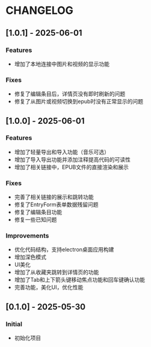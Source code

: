 # CHANGELOG

## [1.0.1] - 2025-06-01

### Features
- 增加了本地连接中图片和视频的显示功能

### Fixes
- 修复了编辑条目后，详情页没有即时刷新的问题
- 修复了从图片或视频切换到epub时没有正常显示的问题

## [1.0.0] - 2025-06-01

### Features
- 增加了轻量导出和导入功能（音乐可选）
- 增加了导入导出功能并添加注释提高代码的可读性
- 增加了相关链接中，EPUB文件的直接渲染和展示

### Fixes
- 完善了相关链接的展示和跳转功能
- 修复了EntryForm表单数据残留问题
- 修复了编辑条目功能
- 修复一些已知问题

### Improvements
- 优化代码结构，支持electron桌面应用构建
- 增加深色模式
- UI美化
- 增加了从收藏夹跳转到详情页的功能
- 增加了Tab和上下箭头键移动焦点功能和回车键确认功能
- 完善功能，美化UI，优化性能

## [0.1.0] - 2025-05-30

### Initial
- 初始化项目
